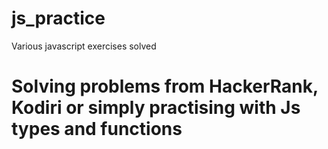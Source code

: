 # js_practice
Various javascript exercises solved

# Solving problems from HackerRank, Kodiri or simply practising with Js types and functions
